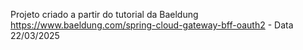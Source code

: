 Projeto criado a partir do tutorial da Baeldung https://www.baeldung.com/spring-cloud-gateway-bff-oauth2 - Data 22/03/2025
